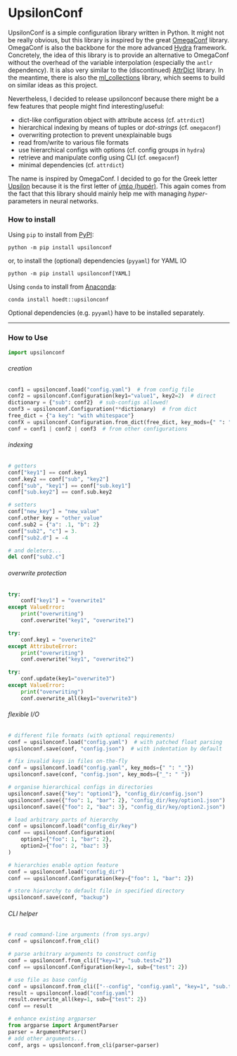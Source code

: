 # UpsilonConf

UpsilonConf is a simple configuration library written in Python.
It might not be really obvious, but this library is inspired by the great [OmegaConf](https://github.com/omry/omegaconf) library.
OmegaConf is also the backbone for the more advanced [Hydra](https://hydra.cc/) framework.
Concretely, the idea of this library is to provide an alternative to OmegaConf without the overhead of the variable interpolation (especially the `antlr` dependency).
It is also very similar to the (discontinued) [AttrDict](https://github.com/bcj/AttrDict) library.
In the meantime, there is also the [ml_collections](https://github.com/google/ml_collections) library, which seems to build on similar ideas as this project.

Nevertheless, I decided to release upsilonconf because there might be a few features that people might find interesting/useful:
 - dict-like configuration object with attribute access (cf. `attrdict`)
 - hierarchical indexing by means of tuples or *dot-strings* (cf. `omegaconf`)
 - overwriting protection to prevent unexplainable bugs
 - read from/write to various file formats
 - use hierarchical configs with options (cf. config groups in `hydra`)
 - retrieve and manipulate config using CLI (cf. `omegaconf`)
 - minimal dependencies (cf. `attrdict`)

The name is inspired by OmegaConf.
I decided to go for the Greek letter [Upsilon](https://en.wikipedia.org/wiki/Upsilon) because it is the first letter of [ὑπέρ (hupér)](https://en.wiktionary.org/wiki/ὑπέρ).
This again comes from the fact that this library should mainly help me with managing _hyper_-parameters in neural networks.

### How to install

Using `pip` to install from [PyPI](https://pypi.org/project/upsilonconf/):

```shell
python -m pip install upsilonconf
```

or, to install the (optional) dependencies (`pyyaml`) for YAML IO

```shell
python -m pip install upsilonconf[YAML]
```

Using `conda` to install from [Anaconda](https://anaconda.org/hoedt/upsilonconf):

```shell
conda install hoedt::upsilonconf
```

Optional dependencies (e.g. `pyyaml`) have to be installed separately.

---

### How to Use

```python
import upsilonconf
```

###### creation

```python
conf1 = upsilonconf.load("config.yaml")  # from config file
conf2 = upsilonconf.Configuration(key1="value1", key2=2)  # direct
dictionary = {"sub": conf2}  # sub-configs allowed!
conf3 = upsilonconf.Configuration(**dictionary)  # from dict
free_dict = {"a key": "with whitespace"}
confX = upsilonconf.Configuration.from_dict(free_dict, key_mods={" ": "_"})
conf = conf1 | conf2 | conf3  # from other configurations
```

###### indexing

```python
# getters
conf["key1"] == conf.key1
conf.key2 == conf["sub", "key2"]
conf["sub", "key1"] == conf["sub.key1"]
conf["sub.key2"] == conf.sub.key2

# setters
conf["new_key"] = "new_value"
conf.other_key = "other_value"
conf.sub2 = {"a": .1, "b": 2}
conf["sub2", "c"] = 3.
conf["sub2.d"] = -4

# and deleters...
del conf["sub2.c"]
```

###### overwrite protection

```python
try:
    conf["key1"] = "overwrite1"
except ValueError:
    print("overwriting")
    conf.overwrite("key1", "overwrite1")

try:
    conf.key1 = "overwrite2"
except AttributeError:
    print("overwriting")
    conf.overwrite("key1", "overwrite2")

try:
    conf.update(key1="overwrite3")
except ValueError:
    print("overwriting")
    conf.overwrite_all(key1="overwrite3")
```

###### flexible I/O

```python
# different file formats (with optional requirements)
conf = upsilonconf.load("config.yaml")  # with patched float parsing
upsilonconf.save(conf, "config.json")  # with indentation by default
```

```python
# fix invalid keys in files on-the-fly
conf = upsilonconf.load("config.yaml", key_mods={" ": "_"})
upsilonconf.save(conf, "config.json", key_mods={"_": " "})
```

```python
# organise hierarchical configs in directories
upsilonconf.save({"key": "option1"}, "config_dir/config.json")
upsilonconf.save({"foo": 1, "bar": 2}, "config_dir/key/option1.json")
upsilonconf.save({"foo": 2, "baz": 3}, "config_dir/key/option2.json")
```

```python
# load arbitrary parts of hierarchy
conf = upsilonconf.load("config_dir/key")
conf == upsilonconf.Configuration(
    option1={"foo": 1, "bar": 2}, 
    option2={"foo": 2, "baz": 3}
)
```

```python
# hierarchies enable option feature
conf = upsilonconf.load("config_dir")
conf == upsilonconf.Configuration(key={"foo": 1, "bar": 2})
```

```python
# store hierarchy to default file in specified directory
upsilonconf.save(conf, "backup")
```

###### CLI helper

```python
# read command-line arguments (from sys.argv)
conf = upsilonconf.from_cli()

# parse arbitrary arguments to construct config
conf = upsilonconf.from_cli(["key=1", "sub.test=2"])
conf == upsilonconf.Configuration(key=1, sub={"test": 2})
```

```python
# use file as base config
conf = upsilonconf.from_cli(["--config", "config.yaml", "key=1", "sub.test=2"])
result = upsilonconf.load("config.yaml")
result.overwrite_all(key=1, sub={"test": 2})
conf == result
```

```python
# enhance existing argparser
from argparse import ArgumentParser
parser = ArgumentParser()
# add other arguments...
conf, args = upsilonconf.from_cli(parser=parser)
```
